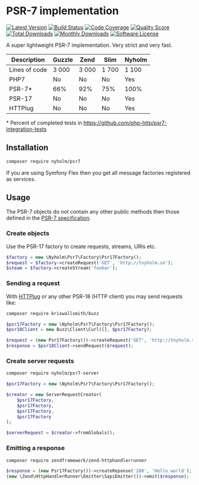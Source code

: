 # PSR-7 implementation

[![Latest Version](https://img.shields.io/github/release/Nyholm/psr7.svg?style=flat-square)](https://github.com/Nyholm/psr7/releases)
[![Build Status](https://img.shields.io/travis/Nyholm/psr7/master.svg?style=flat-square)](https://travis-ci.org/Nyholm/psr7)
[![Code Coverage](https://img.shields.io/scrutinizer/coverage/g/Nyholm/psr7.svg?style=flat-square)](https://scrutinizer-ci.com/g/Nyholm/psr7)
[![Quality Score](https://img.shields.io/scrutinizer/g/Nyholm/psr7.svg?style=flat-square)](https://scrutinizer-ci.com/g/Nyholm/psr7)
[![Total Downloads](https://poser.pugx.org/nyholm/psr7/downloads)](https://packagist.org/packages/nyholm/psr7)
[![Monthly Downloads](https://poser.pugx.org/nyholm/psr7/d/monthly.png)](https://packagist.org/packages/nyholm/psr7)
[![Software License](https://img.shields.io/badge/license-MIT-brightgreen.svg?style=flat-square)](LICENSE)


A super lightweight PSR-7 implementation. Very strict and very fast.

| Description | Guzzle | Zend | Slim | Nyholm |
| ---- | ------ | ---- | ---- | ------ |
| Lines of code | 3 000 | 3 000 | 1 700 | 1 100 |
| PHP7 | No | No | No | Yes |
| PSR-7* | 66% | 92% | 75% | 100% |
| PSR-17 | No | No | No | Yes |
| HTTPlug | No | No | No | Yes |

\* Percent of completed tests in https://github.com/php-http/psr7-integration-tests

## Installation

```bash
composer require nyholm/psr7
```

If you are using Symfony Flex then you get all message factories registered as services. 

## Usage

The PSR-7 objects do not contain any other public methods then those defined in
the [PSR-7 specification](https://www.php-fig.org/psr/psr-7/). 

### Create objects

Use the PSR-17 factory to create requests, streams, URIs etc.  

```php
$factory = new \Nyholm\Psr7\Factory\Psr17Factory();
$request = $factory->createRequest('GET', 'http://tnyholm.se');
$steam = $factory->createStream('foobar');
```

### Sending a request

With [HTTPlug](http://httplug.io/) or any other PSR-18 (HTTP client) you may send requests like: 

```bash
composer require kriswallsmith/buzz
```

```php
$psr17Factory = new \Nyholm\Psr7\Factory\Psr17Factory();
$psr18Client = new Buzz\Client\Curl([], $psr17Factory);

$request = (new Psr17Factory())->createRequest('GET', 'http://tnyholm.se');
$response = $psr18Client->sendRequest($request);
```

### Create server requests

```bash
composer require nyholm/psr7-server
```

```php
$psr17Factory = new \Nyholm\Psr7\Factory\Psr17Factory();

$creator = new ServerRequestCreator(
    $psr17Factory,
    $psr17Factory,
    $psr17Factory,
    $psr17Factory
);

$serverRequest = $creator->fromGlobals();
```

### Emitting a response

```bash
composer require zendframework/zend-httphandlerrunner
```

```php
$response = (new Psr17Factory())->createReponse('200', 'Hello world');
(new \Zend\HttpHandlerRunner\Emitter\SapiEmitter())->emit($response);
```
